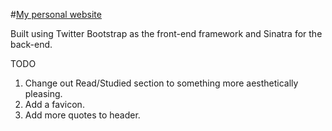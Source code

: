 #[My personal website](http://jasontanner.herokuapp.com/)

Built using Twitter Bootstrap as the front-end framework and Sinatra for the back-end. 

TODO  
1. Change out Read/Studied section to something more aesthetically pleasing.  
2. Add a favicon.  
3. Add more quotes to header.  
